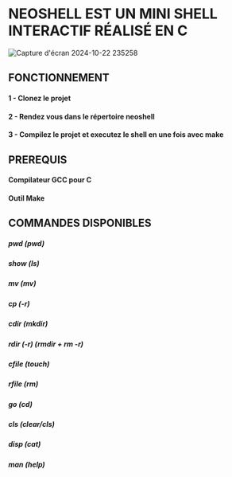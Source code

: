 # **NEOSHELL EST UN MINI SHELL INTERACTIF RÉALISÉ EN C**
![Capture d'écran 2024-10-22 235258](https://github.com/user-attachments/assets/ce539599-46bf-4dc6-9e59-563a9fb572ec)


## FONCTIONNEMENT 
#### 1 - Clonez le projet 
#### 2 - Rendez vous dans le répertoire **neoshell**
#### 3 - Compilez le projet et executez le shell en une fois avec **make**


## PREREQUIS
#### **Compilateur GCC pour C**
#### **Outil Make**


## COMMANDES DISPONIBLES
##### *pwd*  (pwd)
##### *show* (ls)
##### *mv* (mv)
##### *cp (-r)*
##### *cdir* (mkdir)
##### *rdir (-r)* (rmdir + rm -r)
##### *cfile* (touch)
##### *rfile* (rm)
##### *go* (cd)
##### *cls* (clear/cls)
##### *disp* (cat)
##### *man* (help)

